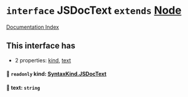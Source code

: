 # `interface` JSDocText `extends` [Node](../private.interface.Node/README.md)

[Documentation Index](../README.md)

## This interface has

- 2 properties:
[kind](#-readonly-kind-syntaxkindjsdoctext),
[text](#-text-string)


#### 📄 `readonly` kind: [SyntaxKind.JSDocText](../private.enum.SyntaxKind/README.md#jsdoctext--321)



#### 📄 text: `string`



